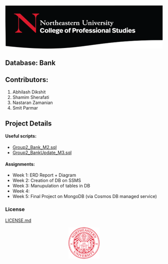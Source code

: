 ![](/images/NU.png)

## Database: Bank

## Contributors:
1. Abhilash Dikshit 
2. Shamim Sherafati 
3. Nastaran Zamanian 
4. Smit Parmar

## Project Details 

#### Useful scripts:
- [Group2_Bank_M2.sql](/Scripts/Group2_Bank_M2.sql)
- [Group2_BankUpdate_M3.sql](/Scripts/Group2_BankUpdate_M3.sql)

#### Assignments:
* Week 1: ERD Report + Diagram
* Week 2: Creation of DB on SSMS
* Week 3: Manupulation of tables in DB
* Week 4:
* Week 5: Final Project on MongoDB (via Cosmos DB managed service)

### License
[LICENSE.md](LICENSE.md)

<p align="center">
  <img width="100" height="100" src="/images/NuLogo.png">
</p>

